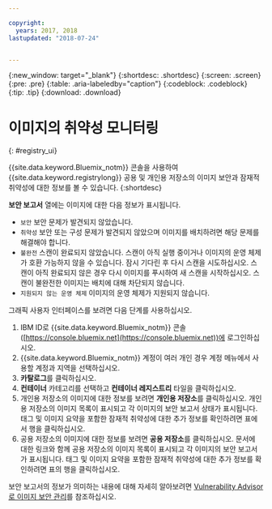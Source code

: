 ```yaml
---

copyright:
  years: 2017, 2018
lastupdated: "2018-07-24"


---
```


{:new_window: target="_blank"}
{:shortdesc: .shortdesc}
{:screen: .screen}
{:pre: .pre}
{:table: .aria-labeledby="caption"}
{:codeblock: .codeblock}
{:tip: .tip}
{:download: .download}


# 이미지의 취약성 모니터링
{: #registry_ui}

{{site.data.keyword.Bluemix_notm}} 콘솔을 사용하여 {{site.data.keyword.registrylong}} 공용 및 개인용 저장소의 이미지 보안과 잠재적 취약성에 대한 정보를 볼 수 있습니다.
{:shortdesc}

**보안 보고서** 열에는 이미지에 대한 다음 정보가 표시됩니다.
-   `보안` 보안 문제가 발견되지 않았습니다.
-   `취약성` 보안 또는 구성 문제가 발견되지 않았으며 이미지를 배치하려면 해당 문제를 해결해야 합니다.
-   `불완전` 스캔이 완료되지 않았습니다. 스캔이 아직 실행 중이거나 이미지의 운영 체제가 호환 가능하지 않을 수 있습니다. 잠시 기다린 후 다시 스캔을 시도하십시오. 스캔이 아직 완료되지 않은 경우 다시 이미지를 푸시하여 새 스캔을 시작하십시오. 스캔이 불완전한 이미지는 배치에 대해 차단되지 않습니다.
-   `지원되지 않는 운영 체제` 이미지의 운영 체제가 지원되지 않습니다.

그래픽 사용자 인터페이스를 보려면 다음 단계를 사용하십시오.

1.  IBM ID로 {{site.data.keyword.Bluemix_notm}} 콘솔([https://console.bluemix.net](https://console.bluemix.net))에 로그인하십시오.
2.  {{site.data.keyword.Bluemix_notm}} 계정이 여러 개인 경우 계정 메뉴에서 사용할 계정과 지역을 선택하십시오.
3.  **카탈로그**를 클릭하십시오.
4.  **컨테이너** 카테고리를 선택하고 **컨테이너 레지스트리** 타일을 클릭하십시오.
5.  개인용 저장소의 이미지에 대한 정보를 보려면 **개인용 저장소**를 클릭하십시오.  개인용 저장소의 이미지 목록이 표시되고 각 이미지의 보안 보고서 상태가 표시됩니다. 태그 및 이미지 요약을 포함한 잠재적 취약성에 대한 추가 정보를 확인하려면 표에서 행을 클릭하십시오.
6.  공용 저장소의 이미지에 대한 정보를 보려면 **공용 저장소**를 클릭하십시오.  문서에 대한 링크와 함께 공용 저장소의 이미지 목록이 표시되고 각 이미지의 보안 보고서가 표시됩니다. 태그 및 이미지 요약을 포함한 잠재적 취약성에 대한 추가 정보를 확인하려면 표의 행을 클릭하십시오.

보안 보고서의 정보가 의미하는 내용에 대해 자세히 알아보려면 [Vulnerability Advisor로 이미지 보안 관리](../va/va_index.html)를 참조하십시오.
